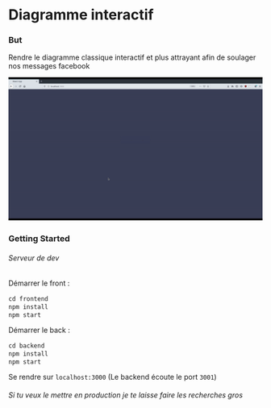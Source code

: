# Diagramme interactif

### But 
Rendre le diagramme classique interactif et plus attrayant afin de soulager nos messages facebook


![](demo.gif)



### Getting Started

###### Serveur de dev

Démarrer le front :

`````
cd frontend
npm install 
npm start
`````
Démarrer le back :

`````
cd backend
npm install 
npm start
`````

Se rendre sur `localhost:3000`
(Le backend écoute le port `3001`)


###### Si tu veux le mettre en production je te laisse faire les recherches gros

